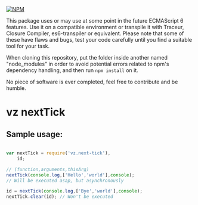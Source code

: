 [![NPM](https://nodei.co/npm/vz.next-tick.png?downloads=true)](https://nodei.co/npm/vz.next-tick/)

This package uses or may use at some point in the future ECMAScript 6 features. Use it on a compatible environment or transpile it with Traceur, Closure Compiler, es6-transpiler or equivalent. Please note that some of these have flaws and bugs, test your code carefully until you find a suitable tool for your task.

When cloning this repository, put the folder inside another named "node_modules" in order to avoid potential errors related to npm's dependency handling, and then run `npm install` on it.

No piece of software is ever completed, feel free to contribute and be humble.

# vz nextTick

## Sample usage:

```javascript

var nextTick = require('vz.next-tick'),
    id;

// (function,arguments,thisArg)
nextTick(console.log,['Hello','world'],console);
// Will be executed asap, but asynchronously

id = nextTick(console.log,['Bye','world'],console);
nextTick.clear(id); // Won't be executed

```

